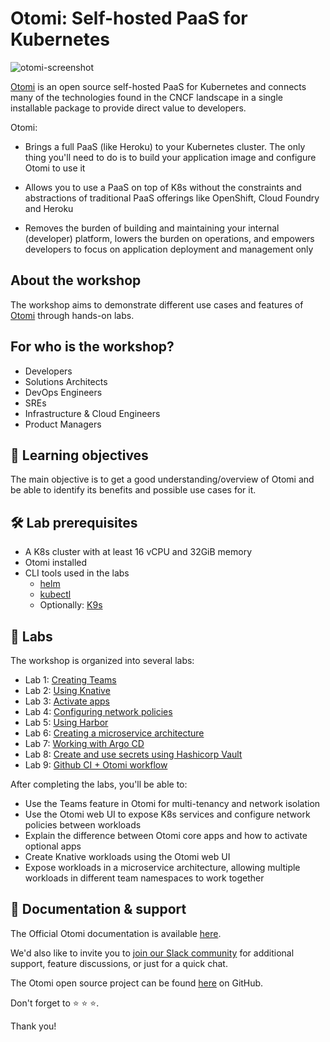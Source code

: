 # Otomi: Self-hosted PaaS for Kubernetes

<img src="./otomi-console.png" alt="otomi-screenshot"/>

[Otomi](https://otomi.io/) is an open source self-hosted PaaS for Kubernetes and connects many of the technologies found in the CNCF landscape in a single installable package to provide direct value to developers.

Otomi:

- Brings a full PaaS (like Heroku) to your Kubernetes cluster. The only thing you'll need to do is to build your application image and configure Otomi to use it

- Allows you to use a PaaS on top of K8s without the constraints and abstractions of traditional PaaS offerings like OpenShift, Cloud Foundry and Heroku

- Removes the burden of building and maintaining your internal (developer) platform, lowers the burden on operations, and empowers developers to focus on application deployment and management only

## About the workshop

The workshop aims to demonstrate different use cases and features of [Otomi](https://github.com/redkubes/otomi-core) through hands-on labs.

## For who is the workshop?

- Developers
- Solutions Architects
- DevOps Engineers
- SREs
- Infrastructure & Cloud Engineers
- Product Managers

## 🎊 Learning objectives

The main objective is to get a good understanding/overview of Otomi and be able to identify its benefits and possible use cases for it.

## 🛠 Lab prerequisites

- A K8s cluster with at least 16 vCPU and 32GiB memory
- Otomi installed
- CLI tools used in the labs
  - [helm](https://helm.sh/docs/intro/install/)
  - [kubectl](https://kubernetes.io/docs/tasks/tools/)
  - Optionally: [K9s](https://kubernetes.io/docs/tasks/tools/)

## 🚀 Labs

The workshop is organized into several labs:

- Lab 1: [Creating Teams](01-create-team/README.md)
- Lab 2: [Using Knative](02-knative/README.md)
- Lab 3: [Activate apps](03-activate-apps/README.md)
- Lab 4: [Configuring network policies](04-netpols/README.md)
- Lab 5: [Using Harbor](05-harbor/README.md)
- Lab 6: [Creating a microservice architecture](06-microservice-architecture/README.md)
- Lab 7: [Working with Argo CD](07-argocd/README.md)
- Lab 8: [Create and use secrets using Hashicorp Vault](08-secrets/README.md)
- Lab 9: [Github CI + Otomi workflow](09-github-ci-workflow/README.md)

After completing the labs, you'll be able to:

- Use the Teams feature in Otomi for multi-tenancy and network isolation
- Use the Otomi web UI to expose K8s services and configure network policies between workloads
- Explain the difference between Otomi core apps and how to activate optional apps
- Create Knative workloads using the Otomi web UI
- Expose workloads in a microservice architecture, allowing multiple workloads in different team namespaces to work together

## 📖 Documentation & support

The Official Otomi documentation is available [here](https://otomi.io).

We'd also like to invite you to [join our Slack community](https://join.slack.com/t/otomi/shared_invite/zt-1axa4vima-E~LHN36nbLR~ay5r5pGq9A) for additional support, feature discussions, or just for a quick chat.

The Otomi open source project can be found [here](https://github.com/redkubes/otomi-core) on GitHub.

Don't forget to ⭐️ ⭐️ ⭐️.

Thank you!
